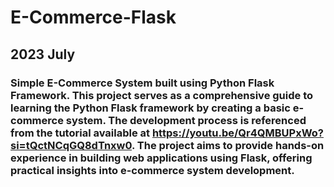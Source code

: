 # E-Commerce-Flask
## 2023 July
### Simple E-Commerce System built using Python Flask Framework. This project serves as a comprehensive guide to learning the Python Flask framework by creating a basic e-commerce system. The development process is referenced from the tutorial available at https://youtu.be/Qr4QMBUPxWo?si=tQctNCqGQ8dTnxw0. The project aims to provide hands-on experience in building web applications using Flask, offering practical insights into e-commerce system development.





 